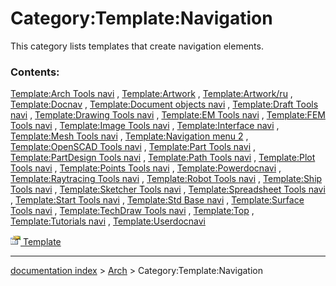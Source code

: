 # Category:Template:Navigation
This category lists templates that create navigation elements.

### Contents:

[Template:Arch Tools navi](Template_Arch_Tools_navi.md) , [Template:Artwork](Template_Artwork.md) , [Template:Artwork/ru](Template:Artwork/ru.md) , [Template:Docnav](Template_Docnav.md) , [Template:Document objects navi](Template_Document_objects_navi.md) , [Template:Draft Tools navi](Template_Draft_Tools_navi.md) , [Template:Drawing Tools navi](Template_Drawing_Tools_navi.md) , [Template:EM Tools navi](Template_EM_Tools_navi.md) , [Template:FEM Tools navi](Template_FEM_Tools_navi.md) , [Template:Image Tools navi](Template_Image_Tools_navi.md) , [Template:Interface navi](Template_Interface_navi.md) , [Template:Mesh Tools navi](Template_Mesh_Tools_navi.md) , [Template:Navigation menu 2](Template_Navigation_menu_2.md) , [Template:OpenSCAD Tools navi](Template_OpenSCAD_Tools_navi.md) , [Template:Part Tools navi](Template_Part_Tools_navi.md) , [Template:PartDesign Tools navi](Template_PartDesign_Tools_navi.md) , [Template:Path Tools navi](Template_Path_Tools_navi.md) , [Template:Plot Tools navi](Template_Plot_Tools_navi.md) , [Template:Points Tools navi](Template_Points_Tools_navi.md) , [Template:Powerdocnavi](Template_Powerdocnavi.md) , [Template:Raytracing Tools navi](Template_Raytracing_Tools_navi.md) , [Template:Robot Tools navi](Template_Robot_Tools_navi.md) , [Template:Ship Tools navi](Template_Ship_Tools_navi.md) , [Template:Sketcher Tools navi](Template_Sketcher_Tools_navi.md) , [Template:Spreadsheet Tools navi](Template_Spreadsheet_Tools_navi.md) , [Template:Start Tools navi](Template_Start_Tools_navi.md) , [Template:Std Base navi](Template_Std_Base_navi.md) , [Template:Surface Tools navi](Template_Surface_Tools_navi.md) , [Template:TechDraw Tools navi](Template_TechDraw_Tools_navi.md) , [Template:Top](Template_Top.md) , [Template:Tutorials navi](Template_Tutorials_navi.md) , [Template:Userdocnavi](Template_Userdocnavi.md)

[<img src="images/Property.png" style="width:16px"> Template](Category_Template.md)

---
[documentation index](../README.md) > [Arch](Category_Arch.md) > Category:Template:Navigation
